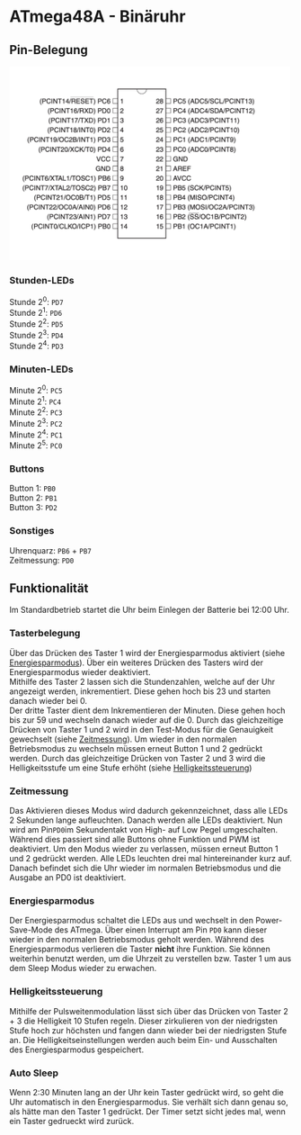 # ATmega48A - Binäruhr

## Pin-Belegung
<img src="atmega_layout.png" width="500">

### Stunden-LEDs
Stunde 2<sup>0</sup>: `PD7`  
Stunde 2<sup>1</sup>: `PD6`  
Stunde 2<sup>2</sup>: `PD5`  
Stunde 2<sup>3</sup>: `PD4`  
Stunde 2<sup>4</sup>: `PD3`
### Minuten-LEDs
Minute 2<sup>0</sup>: `PC5`  
Minute 2<sup>1</sup>: `PC4`  
Minute 2<sup>2</sup>: `PC3`     
Minute 2<sup>3</sup>: `PC2`  
Minute 2<sup>4</sup>: `PC1`  
Minute 2<sup>5</sup>: `PC0`  
### Buttons  
Button 1: `PB0`  
Button 2: `PB1`  
Button 3: `PD2`
### Sonstiges
Uhrenquarz: `PB6` + `PB7`  
Zeitmessung: `PD0`

## Funktionalität
Im Standardbetrieb startet die Uhr beim Einlegen der Batterie bei 12:00 Uhr.
### Tasterbelegung
Über das Drücken des Taster 1 wird der Energiesparmodus aktiviert (siehe [Energiesparmodus](#Energiesparmodus)). Über ein weiteres Drücken des Tasters wird der Energiesparmodus wieder deaktiviert.  
Mithilfe des Taster 2 lassen sich die Stundenzahlen, welche auf der Uhr angezeigt werden, inkrementiert. Diese gehen hoch bis 23 und starten danach wieder bei 0.  
Der dritte Taster dient dem Inkrementieren der Minuten. Diese gehen hoch bis zur 59 und wechseln danach wieder auf die 0.
Durch das gleichzeitige Drücken von Taster 1 und 2 wird in den Test-Modus für die Genauigkeit gewechselt (siehe [Zeitmessung](#Zeitmessung)). Um wieder in den normalen Betriebsmodus zu wechseln müssen erneut Button 1 und 2 gedrückt werden.
Durch das gleichzeitige Drücken von Taster 2 und 3 wird die Helligkeitsstufe um eine Stufe erhöht (siehe [Helligkeitssteuerung](#Helligkeitssteuerung))
### Zeitmessung 
Das Aktivieren dieses Modus wird dadurch gekennzeichnet, dass alle LEDs 2 Sekunden lange aufleuchten. Danach werden alle LEDs deaktiviert. Nun wird am Pin`PD0`im Sekundentakt von High- auf Low Pegel umgeschalten. Während dies passiert sind alle Buttons ohne Funktion und PWM ist deaktiviert. Um den Modus wieder zu verlassen, müssen erneut Button 1 und 2 gedrückt werden. Alle LEDs leuchten drei mal hintereinander kurz auf. Danach befindet sich die Uhr wieder im normalen Betriebsmodus und die Ausgabe an PD0 ist deaktiviert.
### Energiesparmodus
Der Energiesparmodus schaltet die LEDs aus und wechselt in den Power-Save-Mode des ATmega. Über einen Interrupt am Pin `PD0` kann dieser wieder in den normalen Betriebsmodus geholt werden. Während des Energiesparmodus verlieren die Taster **nicht** ihre Funktion. Sie können weiterhin benutzt werden, um die Uhrzeit zu verstellen bzw. Taster 1 um aus dem Sleep Modus wieder zu erwachen.
### Helligkeitssteuerung
Mithilfe der Pulsweitenmodulation lässt sich über das Drücken von Taster 2 + 3 die Helligkeit 10 Stufen regeln. Dieser zirkulieren von der niedrigsten Stufe hoch zur höchsten und fangen dann wieder bei der niedrigsten Stufe an. Die Helligkeitseinstellungen werden auch beim Ein- und Ausschalten des Energiesparmodus gespeichert.
### Auto Sleep
Wenn 2:30 Minuten lang an der Uhr kein Taster gedrückt wird, so geht die Uhr automatisch in den Energiesparmodus. Sie verhält sich dann genau so, als hätte man den Taster 1 gedrückt. Der Timer setzt sicht jedes mal, wenn ein Taster gedrueckt wird zurück.